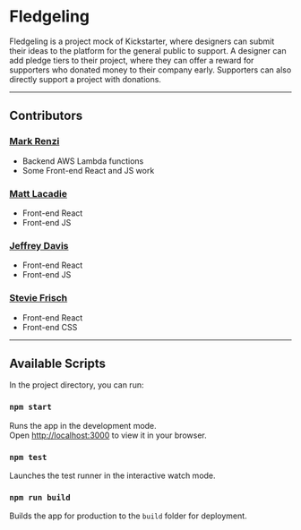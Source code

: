 # Fledgeling
Fledgeling is a project mock of Kickstarter, where designers can submit their ideas to the platform for the general public to support.
A designer can add pledge tiers to their project, where they can offer a reward for supporters who donated money to their company early.
Supporters can also directly support a project with donations. 

-----

## Contributors
### [Mark Renzi](https://github.com/Mark-Renzi)
- Backend AWS Lambda functions
- Some Front-end React and JS work
### [Matt Lacadie](https://github.com/mlacadie)
- Front-end React
- Front-end JS
### [Jeffrey Davis](https://github.com/jeffreyd1026)
- Front-end React
- Front-end JS
### [Stevie Frisch](https://github.com/StevieFrisch)
- Front-end React
- Front-end CSS

-----

##  Available Scripts

In the project directory, you can run:

### `npm start`

Runs the app in the development mode.\
Open [http://localhost:3000](http://localhost:3000) to view it in your browser.

### `npm test`

Launches the test runner in the interactive watch mode.

### `npm run build`

Builds the app for production to the `build` folder for deployment.
